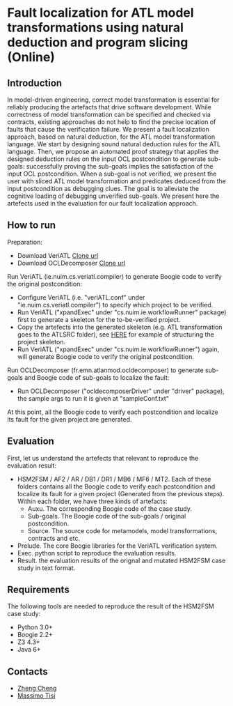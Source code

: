 Fault localization for ATL model transformations using natural deduction and program slicing (Online)
=======

Introduction
------
In model-driven engineering, correct model transformation is essential for reliably producing the artefacts that drive software development. While correctness of model transformation can be specified and checked via contracts, existing approaches do not help to find the precise location of faults that cause the verification failure. We present a fault localization approach, based on natural deduction, for the ATL model transformation language. We start by designing sound natural deduction rules for the ATL language. Then, we propose an automated proof strategy that applies the designed deduction rules on the input OCL postcondition to generate sub-goals: successfully proving the sub-goals implies the satisfaction of the input OCL postcondition. When a sub-goal is not verified, we present the user with sliced ATL model transformation and predicates deduced from the input postcondition as debugging clues. The goal is to alleviate the cognitive loading of debugging unverified sub-goals.  We present here the artefects used in the evaluation for our fault localization approach.


How to run
------
Preparation:
* Download VeriATL [Clone url](https://github.com/veriatl/Compiler.VeriATL.git)
* Download OCLDecomposer [Clone url](https://github.com/veriatl/genTool.git)

Run VeriATL (ie.nuim.cs.veriatl.compiler) to generate Boogie code to verify the original postcondition:
* Configure VeriATL (i.e. "veriATL.conf" under "ie.nuim.cs.veriatl.compiler") to specify which project to be verified.
* Run VeriATL ("xpandExec" under "cs.nuim.ie.workflowRunner" package) first to generate a skeleton for the to-be-verified project. 
* Copy the artefects into the generated skeleton (e.g. ATL transformation goes to the ATLSRC folder), see [HERE]() for example of structuring the project skeleton.
* Run VeriATL ("xpandExec" under "cs.nuim.ie.workflowRunner") again, will generate Boogie code to verify the original postcondition.

Run OCLDecomposer (fr.emn.atlanmod.ocldecomposer) to generate sub-goals and Boogie code of sub-goals to localize the fault:
* Run OCLDecomposer ("ocldecomposerDriver" under "driver" package), the sample args to run it is given at "sampleConf.txt"

At this point, all the Boogie code to verify each postcondition and localize its fault for the given project are generated.


Evaluation
------
First, let us understand the artefects that relevant to reproduce the evaluation result:
* HSM2FSM / AF2 / AR / DB1 / DR1 / MB6 / MF6 / MT2. Each of these folders contains all the Boogie code to verify each postcondition and localize its fault for a given project (Generated from the previous steps). Within each folder, we have three kinds of artefacts:
  * Auxu. The corresponding Boogie code of the case study.
  * Sub-goals. The Boogie code of the sub-goals / original postcondition.
  * Source. The source code for metamodels, model transformations, contracts and etc.
* Prelude. The core Boogie libraries for the VeriATL verification system.
* Exec. python script to reproduce the evaluation results.
* Result. the evaluation results of the orignal and mutated HSM2FSM case study in text format.


Requirements
------
The following tools are needed to reproduce the result of the HSM2FSM case study:
* Python 3.0+
* Boogie 2.2+
* Z3 4.3+
* Java 6+

Contacts
------
* [Zheng Cheng](zheng.cheng@inria.fr)
* [Massimo Tisi](massimo.tisi@inria.fr)

